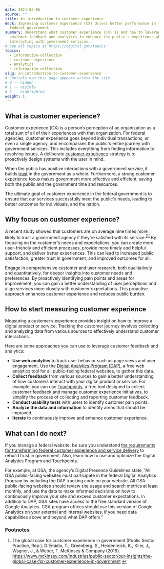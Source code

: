 ```yaml
---
date: 2024-06-05
source: ""
title: An introduction to customer experience
deck: Improving customer experience (CX) drives better performance in the
  federal government
summary: Understand what customer experience (CX) is and how to leverage
  customer feedback and analytics to enhance the public's experience when
  interacting with government services.
# See all topics at https://digital.gov/topics
topics:
  - information-collection
  - customer-experience
  - analytics
  - information-collection
slug: an-introduction-to-customer-experience
# Controls how this page appears across the site
# 0 -- hidden
# 1 -- visible
# 2 -- highlighted
weight: 1
---
```

## What is customer experience?

Customer experience (CX) is a person’s perception of an organization as a total sum of all of their experiences with that organization. For federal agencies, customer experience goes beyond individual transactions, or even a single agency, and encompasses the public's entire journey with government services. This includes everything from finding information to resolving issues. A deliberate [customer experience](https://digital.gov/topics/customer-experience/) strategy is to proactively design systems with the user in mind.

When the public has positive interactions with a government service, it builds [trust](https://digital.gov/topics/trust/) in the government as a whole. Furthermore, a strong customer experience focus makes government more effective and efficient, saving both the public and the government time and resources.

The ultimate goal of customer experience in the federal government is to ensure that our services successfully meet the public's needs, leading to better outcomes for individuals, and the nation.

## Why focus on customer experience?

A recent study showed that customers are on average nine times more likely to trust a government agency if they’re satisfied with its service.<sup><a aria-describedby="footnote-label" href="#fn1" id="footnotes-ref1">[1]</a></sup> By focusing on the customer's needs and expectations, you can create more user-friendly and efficient processes, provide more timely and helpful support, and deliver better experiences. This can lead to increased public satisfaction, greater trust in government, and improved outcomes for all.

Engage in comprehensive customer and user research, both qualitatively and quantitatively, for deeper insights into customer needs and preferences. By proactively identifying pain points and areas for improvement, you can gain a better understanding of user perceptions and align services more closely with customer expectations. This proactive approach enhances customer experience and reduces public burden.

## How to start measuring customer experience

Measuring a customer’s experience provides insight on how to improve a digital product or service. Tracking the customer journey involves collecting and analyzing data from various sources to effectively understand customer interactions.

Here are some approaches you can use to leverage customer feedback and analytics:

* **Use web analytics** to track user behavior such as page views and user engagement. Use the [Digital Analytics Program (DAP)](https://digital.gov/guides/dap/), a free web analytics tool for all public-facing federal websites, to gather this data.
* **Collect feedback** from various sources to gain a better understanding of how customers interact with your digital product or service. For example, you can use [Touchpoints](https://touchpoints.digital.gov/), a free tool designed to collect customer feedback and manage customer experience initiatives, to simplify the process of collecting and reporting customer feedback.
* **Conduct usability tests** with users to identify customer pain points.
* **Analyze the data and information** to identify areas that should be improved.
* **Iterate** to continuously improve and enhance customer experience.

## What can I do next?

If you manage a federal website, be sure you understand [the requirements for transforming federal customer experience and service delivery](https://www.whitehouse.gov/briefing-room/presidential-actions/2021/12/13/executive-order-on-transforming-federal-customer-experience-and-service-delivery-to-rebuild-trust-in-government/) to rebuild trust in government. Also, learn how to use and optimize the Digital Analytics Program and Touchpoints.

For example, at GSA, the agency’s Digital Presence Guidelines state, “All GSA public-facing websites must participate in the federal Digital Analytics Program by including the DAP tracking code on your website. All GSA public-facing websites should review site usage and search metrics at least monthly, and use the data to make informed decisions on how to continuously improve your site and exceed customer expectations. In addition to DAP, GSA sites have access to the free standard version of Google Analytics. GSA program offices should use this version of Google Analytics on your external and internal websites, if you need data capabilities above and beyond what DAP offers.”

<div class="dg-footnote">
<h3 id="footnote-label">Footnotes</h3>
<ol>
<li id="fn1">
The global case for customer experience in government (Public Sector Practice, Rep.). D’Emidio, T., Greenberg, S., Heidenreich, K., Klier, J., Wagner, J., & Weber, T. McKinsey & Company (2019). <a href="https://www.mckinsey.com/industries/public-sector/our-insights/the-global-case-for-customer-experience-in-government"> https://www.mckinsey.com/industries/public-sector/our-insights/the-global-case-for-customer-experience-in-government</a> <a href="#footnotes-ref1" aria-label="Back to content">↩</a></li>
</ol>
</div>

